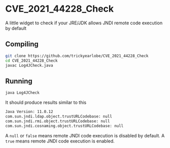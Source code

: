 # CVE_2021_44228_Check

A little widget to check if your JRE/JDK allows JNDI remote code execution by default

## Compiling

```bash
git clone https://github.com/trickyearlobe/CVE_2021_44228_Check
cd CVE_2021_44228_Check
javac Log4JCheck.java
```

## Running

```bash
java Log4JCheck
```

It should produce results similar to this

```bash
Java Version: 11.0.12
com.sun.jndi.ldap.object.trustURLCodebase: null
com.sun.jndi.rmi.object.trustURLCodebase: null
com.sun.jndi.cosnaming.object.trustURLCodebase: null
```

A `null` or `false` means remote JNDI code execution is disabled by default. A `true` means remote JNDI code execution is enabled.